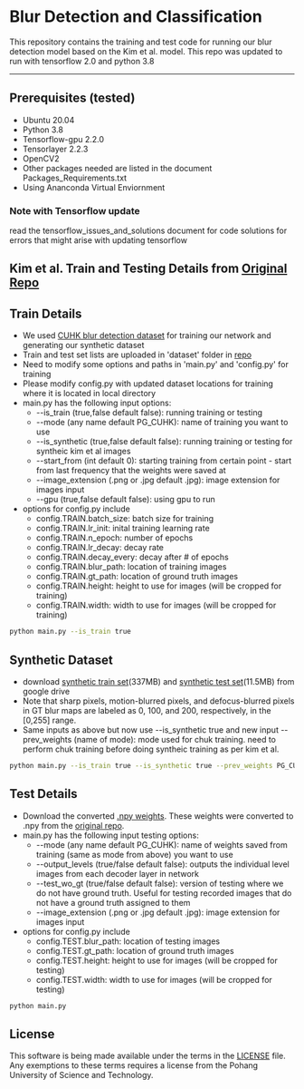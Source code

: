 # Blur Detection and Classification 

This repository contains the training and test code for running our blur detection model based on the Kim et al. model. This repo was updated to run with tensorflow 2.0 and python 3.8

--------------------------
## Prerequisites (tested)
- Ubuntu 20.04
- Python 3.8
- Tensorflow-gpu 2.2.0
- Tensorlayer 2.2.3
- OpenCV2
- Other packages needed are listed in the document Packages_Requirements.txt
- Using Ananconda Virtual Enviornment

### Note with Tensorflow update
read the tensorflow_issues_and_solutions document for code solutions for errors that might arise with updating tensorflow

## Kim et al. Train and Testing Details from [Original Repo](https://github.com/HyeongseokSon1/deep_blur_detection_and_classification.git)
## Train Details
- We used [CUHK blur detection dataset](http://www.cse.cuhk.edu.hk/~leojia/projects/dblurdetect/dataset.html) for training our network and generating our synthetic dataset
- Train and test set lists are uploaded in 'dataset' folder in [repo](https://github.com/HyeongseokSon1/deep_blur_detection_and_classification.git)
- Need to modify some options and paths in 'main.py' and 'config.py' for training
- Please modify config.py with updated dataset locations for training where it is located in local directory
- main.py has the following input options:
  - --is_train (true,false default false): running training or testing
  - --mode (any name default PG_CUHK): name of training you want to use
  - --is_synthetic (true,false default false): running training or testing for syntheic kim et al images 
  - --start_from (int default 0): starting training from certain point - start from last frequency that the weights were saved at
  - --image_extension (.png or .jpg default .jpg): image extension for images input
  - --gpu (true,false default false): using gpu to run
- options for config.py include 
  - config.TRAIN.batch_size: batch size for training
  - config.TRAIN.lr_init: inital training learning rate
  - config.TRAIN.n_epoch: number of epochs 
  - config.TRAIN.lr_decay: decay rate
  - config.TRAIN.decay_every: decay after # of epochs 
  - config.TRAIN.blur_path: location of training images 
  - config.TRAIN.gt_path: location of ground truth images
  - config.TRAIN.height: height to use for images (will be cropped for training)
  - config.TRAIN.width: width to use for images (will be cropped for training)

```bash
python main.py --is_train true
```

## Synthetic Dataset
- download [synthetic train set](https://drive.google.com/file/d/1QUygL2nalHldcJMwFJPfPFWokMoIbI9L/view?usp=sharing)(337MB) and [synthetic test set](https://drive.google.com/file/d/1-lV3CS_6rI_by6StkGQYsdn0SeOxwepu/view?usp=sharing)(11.5MB) from google drive
- Note that sharp pixels, motion-blurred pixels, and defocus-blurred pixels in GT blur maps are labeled as 0, 100, and 200, respectively, in the [0,255] range.
- Same inputs as above but now use --is_synthetic true and new input 
--prev_weights (name of mode): mode used for chuk training. need to perform chuk training before doing syntheic training as per kim et al. 

```bash
python main.py --is_train true --is_synthetic true --prev_weights PG_CUHK
```

## Test Details
- Download the converted [.npy weights](https://bridge.apt.ri.cmu.edu/exposure/npy_kim_weights). These weights were converted to .npy from the [original repo](https://github.com/HyeongseokSon1/deep_blur_detection_and_classification.git).
- main.py has the following input testing options:
  - --mode (any name default PG_CUHK): name of weights saved from training (same as mode from above) you want to use
  - --output_levels (true/false default false): outputs the individual level images from each decoder layer in network
  - --test_wo_gt (true/false default false): version of testing where we do not have ground truth. Useful for testing recorded images that do not have a ground truth assigned to them
  - --image_extension (.png or .jpg default .jpg): image extension for images input
- options for config.py include
  - config.TEST.blur_path: location of testing images 
  - config.TEST.gt_path: location of ground truth images
  - config.TEST.height: height to use for images (will be cropped for testing)
  - config.TEST.width: width to use for images (will be cropped for testing)

```bash
python main.py
```

## License ##
This software is being made available under the terms in the [LICENSE](LICENSE) file.
Any exemptions to these terms requires a license from the Pohang University of Science and Technology.

